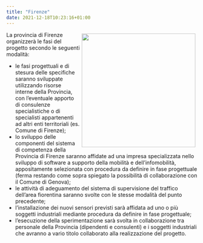 ```yaml
---
title: "Firenze"
date: 2021-12-18T10:23:16+01:00
---
```

<img src="/img/stemma_provincia_firenze.jpg" style="margin: 5px; float: right; width:300px;  border:0" >
La provincia di Firenze organizzerà le fasi del progetto secondo le seguenti modalità:

- le fasi progettuali e di stesura delle specifiche saranno sviluppate utilizzando risorse interne della Provincia, con l’eventuale apporto di consulenze specialistiche o di specialisti appartenenti ad altri enti territoriali (es. Comune di Firenze);
- lo sviluppo delle componenti del sistema di competenza della Provincia di Firenze saranno affidate ad una impresa specializzata nello sviluppo di software a supporto della mobilità e dell’infomobilità, appositamente selezionata con procedura da definire in fase progettuale (ferma restando come sopra spiegato la possibilità di collaborazione con il Comune di Genova);
- le attività di adeguamento del sistema di supervisione del traffico dell’area fiorentina saranno svolte con le stesse modalità del punto precedente;
- l’installazione dei nuovi sensori previsti sarà affidata ad uno o più soggetti industriali mediante procedura da definire in fase progettuale;
- l’esecuzione della sperimentazione sarà svolta in collaborazione tra personale della Provincia (dipendenti e consulenti) e i soggetti industriali che avranno a vario titolo collaborato alla realizzazione del progetto.